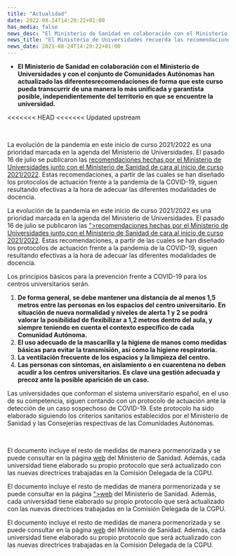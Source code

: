 ```yaml
---
title: "Actualidad"   
date: 2022-08-24T14:20:22+01:00
has_media: false
news_desc: "El Ministerio de Sanidad en colaboración con el Ministerio de Universidades y con el conjunto de Comunidades Autónomas han actualizado las diferentes recomendaciones de forma que este curso pueda transcurrir de una manera lo más unificada y garantista posible, independientemente del territorio en que se encuentre la universidad."
news_title: "El Ministerio de Universidades recuerda las recomendaciones para la adaptación de las universidades españolas ante la situación sanitaria antes del arranque del curso 2021-2022"
news_date: 2021-08-24T14:20:22+01:00
---
```

<ul>
<li><b>El Ministerio de Sanidad en colaboración con el Ministerio de Universidades y con el conjunto de Comunidades Autónomas han actualizado las diferentesrecomendaciones de forma que este curso pueda transcurrir de una manera lo más unificada y garantista posible, independientemente del territorio en que se encuentre la universidad.</b></li>
</ul>
<<<<<<< HEAD
<<<<<<< Updated upstream
<p>&nbsp;</p>
<p>La evolución de la pandemia en este inicio de curso 2021/2022 es una prioridad marcada en la agenda del Ministerio de Universidades. El pasado 16 de julio se publicaron las<span>&nbsp;</span><a href="https://www.mscbs.gob.es/profesionales/saludPublica/ccayes/alertasActualCov/documentos/Medidas_Centros_Universitarios_COVID_16072021.pdf">recomendaciones hechas por el Ministerio de Universidades junto con el Ministerio de Sanidad de cara al inicio de curso 2021/2022</a>. Estas recomendaciones, a partir de las cuales se han diseñado los protocolos de actuación frente a la pandemia de la COVID-19, siguen resultando efectivas a la hora de adecuar las diferentes modalidades de docencia.</p>
<p>La evolución de la pandemia en este inicio de curso 2021/2022 es una prioridad marcada en la agenda del Ministerio de Universidades. El pasado 16 de julio se publicaron las<span>&nbsp;</span><a href="https://www.mscbs.gob.es/profesionales/saludPublica/ccayes/alertasActualCov/documentos/Medidas_Centros_Universitarios_COVID_16072021.</a><i class="fas fa-external-link-alt"></i>">recomendaciones hechas por el Ministerio de Universidades junto con el Ministerio de Sanidad de cara al inicio de curso 2021/2022</a>. Estas recomendaciones, a partir de las cuales se han diseñado los protocolos de actuación frente a la pandemia de la COVID-19, siguen resultando efectivas a la hora de adecuar las diferentes modalidades de docencia.</p>
<p>Los principios básicos para la prevención frente a COVID-19 para los centros universitarios serán.</p>
<ol>
<li><b>De forma general, se debe mantener una distancia de al menos 1,5 metros entre las personas en los espacios del centro universitario. En situación de nueva normalidad y niveles de alerta 1 y 2 se podrá valorar la posibilidad de flexibilizar a 1,2 metros dentro del aula, y siempre teniendo en cuenta el contexto específico de cada Comunidad Autónoma.</b></li>
<li><b>El uso adecuado de la mascarilla y la higiene de manos como medidas básicas para evitar la transmisión, así como la higiene respiratoria.</b></li>
<li><b>La ventilación frecuente de los espacios y la limpieza del centro.</b></li>
<li><b>Las personas con síntomas, en aislamiento o en cuarentena no deben acudir a los centros universitarios. Es clave una gestión adecuada y precoz ante la posible aparición de un caso.</b></li>
</ol>
<p>Las universidades que conforman el sistema universitario español, en el uso de su competencia, siguen contando con un protocolo de actuación ante la detección de un caso sospechoso de COVID-19. Este protocolo ha sido elaborado siguiendo los criterios sanitarios establecidos por el Ministerio de Sanidad y las Consejerías respectivas de las Comunidades Autónomas.&nbsp;</p>
<p>&nbsp;</p>
<p>El documento incluye el resto de medidas de manera pormenorizada y se puede consultar en la página&nbsp;<a href="https://www.mscbs.gob.es/profesionales/saludPublica/ccayes/alertasActualCov/documentos/Medidas_Centros_Universitarios_COVID_16072021.pdf">web</a>&nbsp;del Ministerio de Sanidad. Además, cada universidad tiene elaborado su propio protocolo que será actualizado con las nuevas directrices trabajadas en la Comisión Delegada de la CGPU.</p>
<p>El documento incluye el resto de medidas de manera pormenorizada y se puede consultar en la página&nbsp;<a href="https://www.mscbs.gob.es/profesionales/saludPublica/ccayes/alertasActualCov/documentos/Medidas_Centros_Universitarios_COVID_16072021.</a><i class="fas fa-external-link-alt"></i>">web</a>&nbsp;del Ministerio de Sanidad. Además, cada universidad tiene elaborado su propio protocolo que será actualizado con las nuevas directrices trabajadas en la Comisión Delegada de la CGPU.</p>
<p>El documento incluye el resto de medidas de manera pormenorizada y se puede consultar en la página&nbsp;<a href="https://www.mscbs.gob.es/profesionales/saludPublica/ccayes/alertasActualCov/documentos/Medidas_Centros_Universitarios_COVID_16072021.pdf">web</a>&nbsp;del Ministerio de Sanidad. Además, cada universidad tiene elaborado su propio protocolo que será actualizado con las nuevas directrices trabajadas en la Comisión Delegada de la CGPU.</p>

